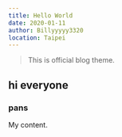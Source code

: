 ```yaml
---
title: Hello World
date: 2020-01-11
author: Billyyyyy3320
location: Taipei  
---
```


> This is official blog theme.

## hi everyone
### pans
My content.